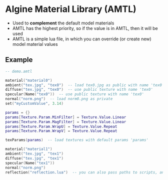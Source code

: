 # Algine Material Library (AMTL)

- Used to **complement** the default model materials
- AMTL has the highest priority, so if the value is in AMTL, then it will be used
- AMTL is a simple lua file, in which you can override (or create new) model material values

## Example

```lua
-- demo.amtl

material("material0")
ambient("tex.jpg", "tex0")  -- load tex0.jpg as public with name 'tex0'
diffuse("tex.jpg", "tex0")  -- use public texture with name 'tex0'
specular(Name("tex0"))  -- use public texture with name 'tex0'
normal("norm.png")  -- load norm0.png as private
set("myCustomValue", 3.14)

params = {}
params[Texture.Param.MinFilter] = Texture.Value.Linear
params[Texture.Param.MagFilter] = Texture.Value.Linear
params[Texture.Param.WrapU] = Texture.Value.Repeat
params[Texture.Param.WrapV] = Texture.Value.Repeat

texParams(params)  -- load textures with default params 'params'

material("material1")
ambient("tex.jpg", "tex1")
diffuse("tex.jpg", "tex1")
specular(Name("tex1"))
normal("norm.png")
reflection("reflection.lua")  -- you can also pass paths to scripts, and even Texture2DCreator
```
